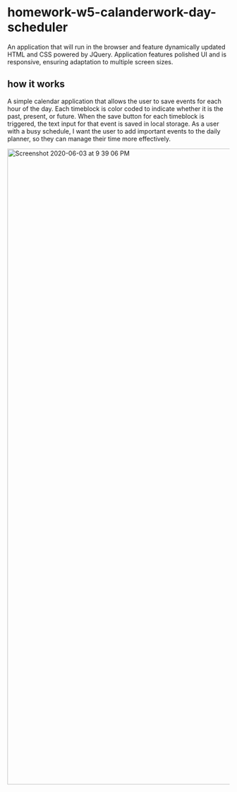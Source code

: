 # homework-w5-calanderwork-day-scheduler


An application that will run in the browser and feature dynamically updated HTML and CSS powered by JQuery. Application features polished UI and is responsive, ensuring adaptation to multiple screen sizes.

## how it works

A simple calendar application that allows the user to save events for each hour of the day. Each timeblock is color coded to indicate whether it is the past, present, or future. When the save button for each timeblock is triggered, the text input for that event is saved in local storage. As a user with a busy schedule, I want the user to add important events to the daily planner, so they can manage their time more effectively.


<img width="1440" alt="Screenshot 2020-06-03 at 9 39 06 PM" src="https://user-images.githubusercontent.com/63940676/83715626-b967c900-a5e2-11ea-92e6-a3011124fe65.png">
